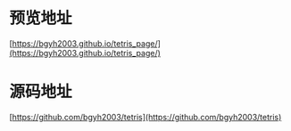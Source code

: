# 预览地址

[https://bgyh2003.github.io/tetris_page/](https://bgyh2003.github.io/tetris_page/)

# 源码地址

[https://github.com/bgyh2003/tetris](https://github.com/bgyh2003/tetris)
